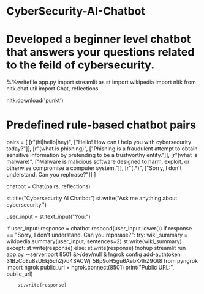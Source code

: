 # CyberSecurity-AI-Chatbot
# Developed a beginner level chatbot that answers your questions related to the feild of cybersecurity.
%%writefile app.py
import streamlit as st
import wikipedia
import nltk
from nltk.chat.util import Chat, reflections

nltk.download('punkt')

# Predefined rule-based chatbot pairs
pairs = [
    [r"(hi|hello|hey)", ["Hello! How can I help you with cybersecurity today?"]],
    [r"(what is phishing)", ["Phishing is a fraudulent attempt to obtain sensitive information by pretending to be a trustworthy entity."]],
    [r"(what is malware)", ["Malware is malicious software designed to harm, exploit, or otherwise compromise a computer system."]],
    [r"(.*)", ["Sorry, I don't understand. Can you rephrase?"]]
]

chatbot = Chat(pairs, reflections)

st.title("Cybersecurity AI Chatbot")
st.write("Ask me anything about cybersecurity.")

user_input = st.text_input("You:")

if user_input:
    response = chatbot.respond(user_input.lower())
    if response == "Sorry, I don't understand. Can you rephrase?":
        try:
            wiki_summary = wikipedia.summary(user_input, sentences=2)
            st.write(wiki_summary)
        except:
            st.write(response)
    else:
         st.write(response)
!nohup streamlit run app.py --server.port 8501 &>/dev/null &
!ngrok config add-authtoken 31BzCoEu8sUEkj5ch2j7o4SACWj_5Bp9oH5gu6AebK4hZ9Qt8
from pyngrok import ngrok
public_url = ngrok.connect(8501)
print("Public URL:", public_url)

    
        st.write(response)

